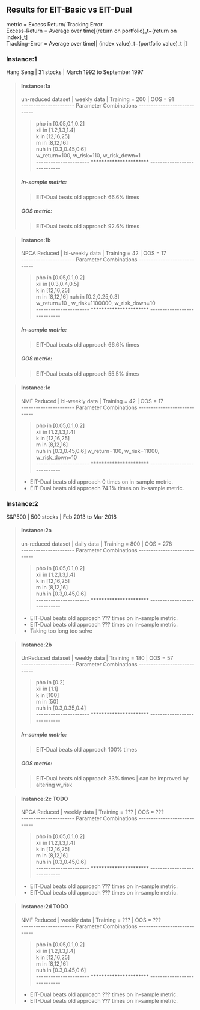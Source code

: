 ## Results for EIT-Basic vs EIT-Dual
metric = Excess Return/ Tracking Error  
Excess-Return = Average over time[(return on portfolio)_t−(return on index)_t]  
Tracking-Error = Average over time[| (index value)_t−(portfolio value)_t |]  

### Instance:1
Hang Seng | 31 stocks | March 1992 to September 1997
> ####  Instance:1a 
> un-reduced dataset | weekly data | Training = 200 | OOS = 91  
> ---------------------- Parameter Combinations ----------------------------  
>> pho in [0.05,0.1,0.2]  
>> xii in [1.2,1.3,1.4]  
>> k in [12,16,25]  
>> m in [8,12,16]  
>> nuh in [0.3,0.45,0.6]  
>> w_return=100, w_risk=110, w_risk_down=1  
> ---------------------- ********************** ----------------------------
> ##### In-sample metric:
>> EIT-Dual beats old approach 66.6% times
> ##### OOS metric:
>> EIT-Dual beats old approach 92.6% times


> ####  Instance:1b 
> NPCA Reduced | bi-weekly data | Training = 42 | OOS = 17  
> ---------------------- Parameter Combinations ----------------------------  
>> pho in [0.05,0.1,0.2]  
>> xii in [0.3,0.4,0.5]  
>> k in [12,16,25]  
>> m in [8,12,16] 
>> nuh in [0.2,0.25,0.3]  
>> w_return=10 , w_risk=1100000, w_risk_down=10  
> ---------------------- ********************** ----------------------------
> ##### In-sample metric:
>> EIT-Dual beats old approach 66.6% times
> ##### OOS metric:
>> EIT-Dual beats old approach 55.5% times


> ####  Instance:1c 
> NMF Reduced | bi-weekly data | Training = 42 | OOS = 17  
> ---------------------- Parameter Combinations ----------------------------  
>> pho in [0.05,0.1,0.2]  
>> xii in [1.2,1.3,1.4]  
>> k in [12,16,25]  
>> m in [8,12,16]  
>> nuh in [0.3,0.45,0.6] 
>> w_return=100, w_risk=11000, w_risk_down=10    
> ---------------------- ********************** ----------------------------
> * EIT-Dual beats old approach 0 times on in-sample metric.
> * EIT-Dual beats old approach 74.1% times on in-sample metric.



### Instance:2
S&P500 | 500 stocks | Feb 2013 to Mar 2018
> ####  Instance:2a 
> un-reduced dataset | daily data | Training = 800 | OOS = 278  
> ---------------------- Parameter Combinations ----------------------------  
>> pho in [0.05,0.1,0.2]  
>> xii in [1.2,1.3,1.4]  
>> k in [12,16,25]  
>> m in [8,12,16]  
>> nuh in [0.3,0.45,0.6]     
> ---------------------- ********************** ----------------------------
> * EIT-Dual beats old approach ??? times on in-sample metric.
> * EIT-Dual beats old approach ??? times on in-sample metric.
> * Taking too long too solve

 
> ####  Instance:2b 
> UnReduced dataset | weekly data | Training = 180 | OOS = 57  
> ---------------------- Parameter Combinations ----------------------------  
>> pho in [0.2]  
>> xii in [1.1]  
>> k in [100]  
>> m in [50]  
>> nuh in [0.3,0.35,0.4]     
> ---------------------- ********************** ----------------------------
> ##### In-sample metric:
>> EIT-Dual beats old approach 100% times
> ##### OOS metric:
>> EIT-Dual beats old approach 33% times | can be improved by altering w_risk


> ####  Instance:2c TODO
> NPCA Reduced | weekly data | Training = ??? | OOS = ???  
> ---------------------- Parameter Combinations ----------------------------  
>> pho in [0.05,0.1,0.2]  
>> xii in [1.2,1.3,1.4]  
>> k in [12,16,25]  
>> m in [8,12,16]  
>> nuh in [0.3,0.45,0.6]     
> ---------------------- ********************** ----------------------------
> * EIT-Dual beats old approach ??? times on in-sample metric.
> * EIT-Dual beats old approach ??? times on in-sample metric.

 
> ####  Instance:2d TODO
> NMF Reduced | weekly data | Training = ??? | OOS = ???  
> ---------------------- Parameter Combinations ----------------------------  
>> pho in [0.05,0.1,0.2]  
>> xii in [1.2,1.3,1.4]  
>> k in [12,16,25]  
>> m in [8,12,16]  
>> nuh in [0.3,0.45,0.6]     
> ---------------------- ********************** ----------------------------
> * EIT-Dual beats old approach ??? times on in-sample metric.
> * EIT-Dual beats old approach ??? times on in-sample metric.
